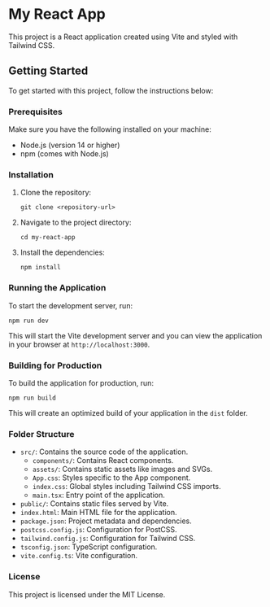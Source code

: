 # My React App

This project is a React application created using Vite and styled with Tailwind CSS. 

## Getting Started

To get started with this project, follow the instructions below:

### Prerequisites

Make sure you have the following installed on your machine:

- Node.js (version 14 or higher)
- npm (comes with Node.js)

### Installation

1. Clone the repository:

   ```
   git clone <repository-url>
   ```

2. Navigate to the project directory:

   ```
   cd my-react-app
   ```

3. Install the dependencies:

   ```
   npm install
   ```

### Running the Application

To start the development server, run:

```
npm run dev
```

This will start the Vite development server and you can view the application in your browser at `http://localhost:3000`.

### Building for Production

To build the application for production, run:

```
npm run build
```

This will create an optimized build of your application in the `dist` folder.

### Folder Structure

- `src/`: Contains the source code of the application.
  - `components/`: Contains React components.
  - `assets/`: Contains static assets like images and SVGs.
  - `App.css`: Styles specific to the App component.
  - `index.css`: Global styles including Tailwind CSS imports.
  - `main.tsx`: Entry point of the application.
- `public/`: Contains static files served by Vite.
- `index.html`: Main HTML file for the application.
- `package.json`: Project metadata and dependencies.
- `postcss.config.js`: Configuration for PostCSS.
- `tailwind.config.js`: Configuration for Tailwind CSS.
- `tsconfig.json`: TypeScript configuration.
- `vite.config.ts`: Vite configuration.

### License

This project is licensed under the MIT License.